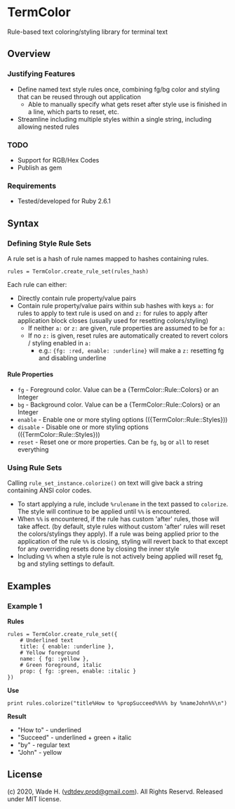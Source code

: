 # TermColor

Rule-based text coloring/styling library for terminal text

## Overview

### Justifying Features

- Define named text style rules once, combining fg/bg color and styling that can be reused through out application
    - Able to manually specify what gets reset after style use is finished in a line, which parts to reset, etc.
- Streamline including multiple styles within a single string, including allowing nested rules

### TODO

- Support for RGB/Hex Codes
- Publish as gem

### Requirements

- Tested/developed for Ruby 2.6.1

## Syntax

### Defining Style Rule Sets

A rule set is a hash of rule names mapped to hashes containing rules.

```
rules = TermColor.create_rule_set(rules_hash)
```

Each rule can either:

- Directly contain rule property/value pairs
- Contain rule property/value pairs within sub hashes with keys `a:` for rules to apply to text rule is used on and `z:` for rules to apply after application block closes (usually used for resetting colors/styling)
    - If neither `a:` or `z:` are given, rule properties are assumed to be for `a:`
    - If no `z:` is given, reset rules are automatically created to revert colors / styling enabled in `a:`
        - e.g.: `{fg: :red, enable: :underline}` will make a `z:` resetting fg and disabling underline


#### Rule Properties

- `fg` - Foreground color. Value can be a {TermColor::Rule::Colors} or an Integer
- `bg` - Background color. Value can be a {TermColor::Rule::Colors} or an Integer
- `enable` - Enable one or more styling options (({TermColor::Rule::Styles}))
- `disable` - Disable one or more styling options (({TermColor::Rule::Styles}))
- `reset` - Reset one or more properties. Can be `fg`, `bg` or `all` to reset everything

### Using Rule Sets

Calling `rule_set_instance.colorize()` on text will give back a string containing ANSI color codes.

- To start applying a rule, include `%rulename` in the text passed to `colorize`. The style will continue to be applied until `%%` is encountered. 
- When `%%` is encountered, if the rule has custom 'after' rules, those will take affect. (by default, style rules without custom 'after' rules will reset the colors/stylings they apply). If a rule was being applied prior to the application of the rule `%%` is closing, styling will revert back to that except for any overriding resets done by closing the inner style
- Including `%%` when a style rule is not actively being applied will reset fg, bg and styling settings to default.

## Examples

### Example 1

__Rules__

```
rules = TermColor.create_rule_set({
    # Underlined text
    title: { enable: :underline },
    # Yellow foreground
    name: { fg: :yellow },
    # Green foreground, italic
    prop: { fg: :green, enable: :italic }
})
```

__Use__

```
print rules.colorize("title%How to %propSucceed%%%% by %nameJohn%%\n")
```

__Result__

- "How to" - underlined
- "Succeed" - underlined + green + italic
- "by" - regular text
- "John" - yellow

## License

(c) 2020, Wade H. (vdtdev.prod@gmail.com). All Rights Reservd. Released under MIT license.